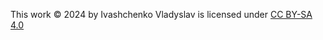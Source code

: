 This work © 2024 by Ivashchenko Vladyslav is licensed under [CC BY-SA 4.0](https://creativecommons.org/licenses/by-sa/4.0/)